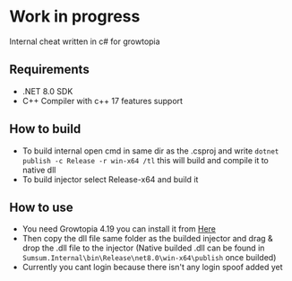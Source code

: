 # Work in progress

Internal cheat written in c# for growtopia

## Requirements
 - .NET 8.0 SDK
 - C++ Compiler with c++ 17 features support

## How to build
  - To build internal open cmd in same dir as the .csproj and write `dotnet publish -c Release -r win-x64 /tl` this will build and compile it to native dll
  - To build injector select Release-x64 and build it

## How to use
  - You need Growtopia 4.19 you can install it from [Here](https://ubistatic-a.akamaihd.net/0098/594764/GrowtopiaInstaller.exe)
  - Then copy the dll file same folder as the builded injector and drag & drop the .dll file to the injector (Native builded .dll can be found in `Sumsum.Internal\bin\Release\net8.0\win-x64\publish` once builded)
  - Currently you cant login because there isn't any login spoof added yet
